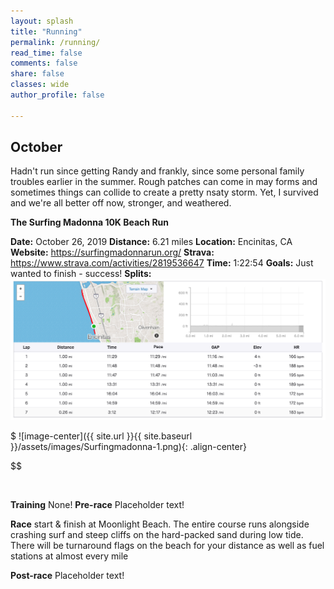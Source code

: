 ```yaml
---
layout: splash
title: "Running"
permalink: /running/
read_time: false
comments: false
share: false
classes: wide
author_profile: false

---
```

## October

Hadn't run since getting Randy and frankly, since some personal family troubles earlier in the summer. Rough patches can come in may forms and sometimes things can collide to create a pretty nsaty storm. Yet, I survived and we're all better off now, stronger, and weathered.

**The Surfing Madonna 10K Beach Run**

**Date:** October 26, 2019
**Distance:** 6.21 miles
**Location:** Encinitas, CA
**Website:** https://surfingmadonnarun.org/
**Strava:** https://www.strava.com/activities/2819536647
**Time:** 1:22:54
**Goals:** Just wanted to finish - success!
**Splits:**
![Surfing Madonna 2019](assets/images/Surfingmadonna-1.png)

$
![image-center]({{ site.url }}{{ site.baseurl }}/assets/images/Surfingmadonna-1.png){: .align-center}

$$


<img src="{{ dwelkie.github.io }}/assets/images/Surfingmadonna-1.png" alt="">


**Training**
None!
**Pre-race**
Placeholder text!

**Race**
start & finish at Moonlight Beach. The entire course runs alongside crashing surf and steep cliffs on the hard-packed sand during low tide. There will be turnaround flags on the beach for your distance as well as fuel stations at almost every mile

**Post-race**
Placeholder text!

